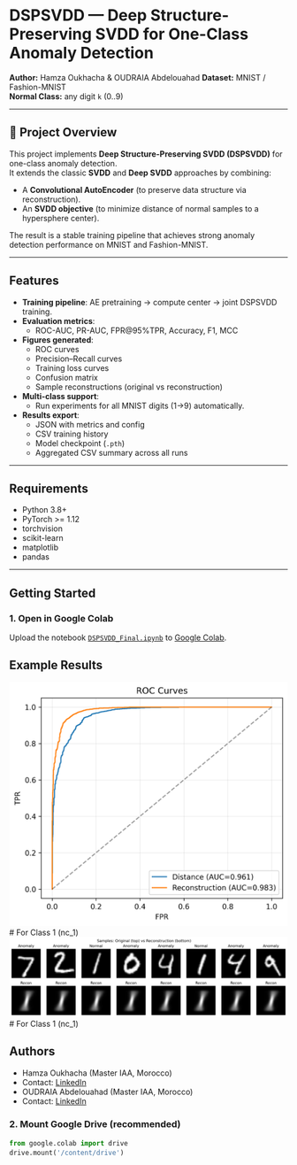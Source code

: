 # DSPSVDD — Deep Structure-Preserving SVDD for One-Class Anomaly Detection

**Author:** Hamza Oukhacha   & OUDRAIA Abdelouahad
**Dataset:** MNIST / Fashion-MNIST  
**Normal Class:** any digit `k` (0..9)

---

## 📌 Project Overview
This project implements **Deep Structure-Preserving SVDD (DSPSVDD)** for one-class anomaly detection.  
It extends the classic **SVDD** and **Deep SVDD** approaches by combining:
- A **Convolutional AutoEncoder** (to preserve data structure via reconstruction).
- An **SVDD objective** (to minimize distance of normal samples to a hypersphere center).

The result is a stable training pipeline that achieves strong anomaly detection performance on MNIST and Fashion-MNIST.

---

## Features
- **Training pipeline**: AE pretraining → compute center → joint DSPSVDD training.
- **Evaluation metrics**:
  - ROC-AUC, PR-AUC, FPR@95%TPR, Accuracy, F1, MCC
- **Figures generated**:
  - ROC curves
  - Precision–Recall curves
  - Training loss curves
  - Confusion matrix
  - Sample reconstructions (original vs reconstruction)
- **Multi-class support**:
  - Run experiments for all MNIST digits (1→9) automatically.
- **Results export**:
  - JSON with metrics and config
  - CSV training history
  - Model checkpoint (`.pth`)
  - Aggregated CSV summary across all runs

---
## Requirements
- Python 3.8+
- PyTorch >= 1.12
- torchvision
- scikit-learn
- matplotlib
- pandas

---
## Getting Started

### 1. Open in Google Colab
Upload the notebook [`DSPSVDD_Final.ipynb`](./DSPSVDD_project_Net.ipynb) to [Google Colab](https://colab.research.google.com/).

## Example Results
![ROC Curve](result/roc_example.png) # For Class 1 (nc_1)
![Reconstructions](result/samples_recon_example.png) # For Class 1 (nc_1)

## Authors
- Hamza Oukhacha (Master IAA, Morocco)
- Contact: [LinkedIn](https://www.linkedin.com/in/hamza-oukhacha/)
- OUDRAIA Abdelouahad (Master IAA, Morocco)
- Contact: [LinkedIn](https://www.linkedin.com/me?trk=p_mwlite_feed-secondary_nav/)

### 2. Mount Google Drive (recommended)
```python
from google.colab import drive
drive.mount('/content/drive')
